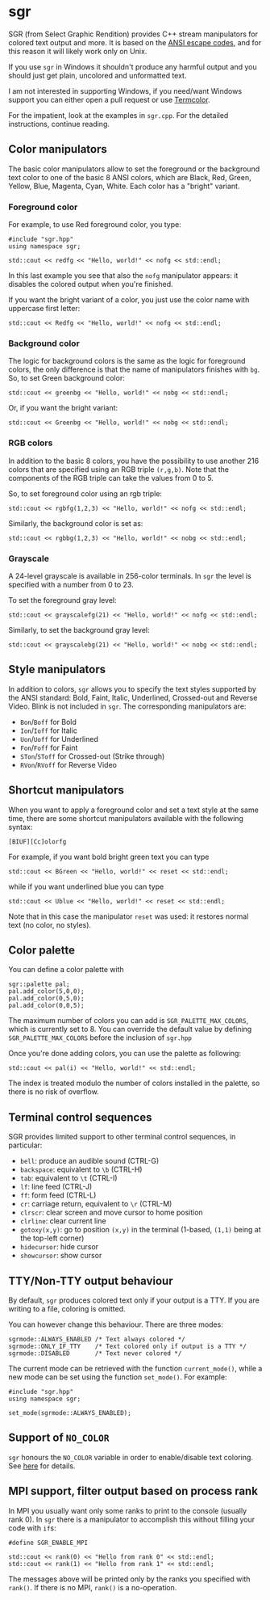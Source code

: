 # sgr
SGR (from Select Graphic Rendition) provides C++ stream manipulators for
colored text output and more. It is based on the [ANSI escape codes](https://en.wikipedia.org/wiki/ANSI_escape_code), and for this reason it will likely work only on Unix.

If you use `sgr` in Windows it shouldn't produce any harmful output and you should just get plain, uncolored and unformatted text.

I am not interested in supporting Windows, if you need/want Windows support you can either open a pull request or use [Termcolor](https://github.com/ikalnytskyi/termcolor).

For the impatient, look at the examples in `sgr.cpp`. For the detailed instructions, continue reading.

## Color manipulators
The basic color manipulators allow to set the foreground or the background text color to one of the basic 8 ANSI colors, which are Black, Red, Green, Yellow, Blue, Magenta, Cyan, White. Each color has a "bright" variant.

### Foreground color
For example, to use Red foreground color, you type:

    #include "sgr.hpp"
    using namespace sgr;

    std::cout << redfg << "Hello, world!" << nofg << std::endl;

In this last example you see that also the `nofg` manipulator appears: it disables the colored output when you're finished.

If you want the bright variant of a color, you just use the color name with uppercase first letter:

    std::cout << Redfg << "Hello, world!" << nofg << std::endl;

### Background color
The logic for background colors is the same as the logic for foreground colors, the only difference is that the name of manipulators finishes with `bg`. So, to set Green background color:

    std::cout << greenbg << "Hello, world!" << nobg << std::endl;

Or, if you want the bright variant:

    std::cout << Greenbg << "Hello, world!" << nobg << std::endl;

### RGB colors
In addition to the basic 8 colors, you have the possibility to use another 216 colors that are specified using an RGB triple `(r,g,b)`. Note that the components of the RGB triple can take the values from 0 to 5.

So, to set foreground color using an rgb triple:

    std::cout << rgbfg(1,2,3) << "Hello, world!" << nofg << std::endl;

Similarly, the background color is set as:

    std::cout << rgbbg(1,2,3) << "Hello, world!" << nobg << std::endl;

### Grayscale
A 24-level grayscale is available in 256-color terminals. In `sgr` the level is specified with a number from 0 to 23.

To set the foreground gray level:

    std::cout << grayscalefg(21) << "Hello, world!" << nofg << std::endl;

Similarly, to set the background gray level:

    std::cout << grayscalebg(21) << "Hello, world!" << nobg << std::endl;

## Style manipulators
In addition to colors, `sgr` allows you to specify the text styles supported by the ANSI standard: Bold, Faint, Italic, Underlined, Crossed-out and Reverse Video. Blink is not included in `sgr`. The corresponding manipulators are:

  * `Bon`/`Boff` for Bold
  * `Ion`/`Ioff` for Italic
  * `Uon`/`Uoff` for Underlined
  * `Fon`/`Foff` for Faint
  * `STon`/`SToff` for Crossed-out (Strike through)
  * `RVon`/`RVoff` for Reverse Video

## Shortcut manipulators
When you want to apply a foreground color and set a text style at the same time, there are some shortcut manipulators available with the following syntax:

    [BIUF][Cc]olorfg

For example, if you want bold bright green text you can type

    std::cout << BGreen << "Hello, world!" << reset << std::endl;

while if you want underlined blue you can type

    std::cout << Ublue << "Hello, world!" << reset << std::endl;

Note that in this case the manipulator `reset` was used: it restores normal text (no color, no styles).

## Color palette
You can define a color palette with

```
sgr::palette pal;
pal.add_color(5,0,0);
pal.add_color(0,5,0);
pal.add_color(0,0,5);
```

The maximum number of colors you can add is `SGR_PALETTE_MAX_COLORS`, which is currently set to 8. You can override the default value by defining `SGR_PALETTE_MAX_COLORS` before the inclusion of `sgr.hpp`

Once you're done adding colors, you can use the palette as following:

```
std::cout << pal(i) << "Hello, world!" << std::endl;
```
The index is treated modulo the number of colors installed in the palette, so there is no risk of overflow.

## Terminal control sequences
SGR provides limited support to other terminal control sequences, in particular:

  * `bell`: produce an audible sound (CTRL-G)
  * `backspace`: equivalent to `\b` (CTRL-H)
  * `tab`: equivalent to `\t` (CTRL-I)
  * `lf`: line feed (CTRL-J)
  * `ff`: form feed (CTRL-L)
  * `cr`: carriage return, equivalent to `\r` (CTRL-M)
  * `clrscr`: clear screen and move cursor to home position
  * `clrline`: clear current line
  * `gotoxy(x,y)`: go to position `(x,y)` in the terminal (1-based, `(1,1)` being at the top-left corner)
  * `hidecursor`: hide cursor
  * `showcursor`: show cursor

## TTY/Non-TTY output behaviour
By default, `sgr` produces colored text only if your output is a TTY. If you are writing to a file, coloring is omitted.

You can however change this behaviour. There are three modes:

    sgrmode::ALWAYS_ENABLED /* Text always colored */
    sgrmode::ONLY_IF_TTY    /* Text colored only if output is a TTY */
    sgrmode::DISABLED       /* Text never colored */

The current mode can be retrieved with the function `current_mode()`, while a new mode can be set using the function `set_mode()`. For example:

    #include "sgr.hpp"
    using namespace sgr;

    set_mode(sgrmode::ALWAYS_ENABLED);

## Support of `NO_COLOR`
`sgr` honours the `NO_COLOR` variable in order to enable/disable text coloring. See [here](https://no-color.org/) for details.

## MPI support, filter output based on process rank
In MPI you usually want only some ranks to print to the console (usually rank 0). In `sgr` there is a manipulator to accomplish this without filling your code with `if`s:

    #define SGR_ENABLE_MPI

    std::cout << rank(0) << "Hello from rank 0" << std::endl;
    std::cout << rank(1) << "Hello from rank 1" << std::endl;

The messages above will be printed only by the ranks you specified with `rank()`. If there is no MPI, `rank()` is a no-operation.


